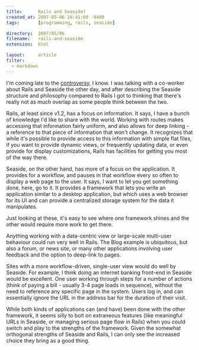 ```yaml
---
title:      Rails and Seaside?
created_at: 2007-05-06 10:41:00 -0400
tags:       [programming, rails, seaside]

directory:  2007/05/06
filename:   rails-and-seaside
extension:  html

layout:     article
filter:
  - markdown
---
```

I'm coming late to the [controversy][], I know. I was talking with a co-worker about Rails and Seaside the other day, and after describing the Seaside structure and philosophy compared to Rails I got to thinking that there's really not as much overlap as some people think between the two.

Rails, at least since v1.2, has a focus on information. It says, I have a bunch of knowledge I'd like to share with the world. Working with routes makes accessing that information fairly uniform, and also allows for deep linking - a reference to that piece of information that won't change. It recognizes that while it's possible to provide access to this information with simple flat files, if you want to provide dynamic views, or frequently updating data, or even provide for display customizations, Rails has facilities for getting you most of the way there.

Seaside, on the other hand, has more of a focus on the application. It provides for a workflow, and pauses in that workflow every so often to display a web page to the user. It says, I want to let you get something done, here, go to it. It provides a framework that lets you write an application similar to a desktop application, but which uses a web browser for its UI and can provide a centralized storage system for the data it manipulates.

Just looking at these, it's easy to see where one framework shines and the other would require more work to get there.

Anything working with a data-centric view or large-scale multi-user behaviour could run very well in Rails. The Blog example is ubiquitous, but also a forum, or news site, or many other applications involving user feedback and the option to deep-link to pages.

Sites with a more workflow-driven, single-user view would do well by Seaside. For example, I think doing an internet banking front-end in Seaside would be excellent. One user working through steps for a number of actions (think of paying a bill - usually 3-4 page loads in sequence), without the need to reference any specific page in the system. Users log in, and can essentially ignore the URL in the address bar for the duration of their visit.

While both kinds of applications can (and have) been done with the other framework, it seems silly to bolt on extraneous features (like meaningful URLs in Seaside, or managing serious page flow in Rails) when you could switch and play to the strengths of the framework. Given the somewhat orthogonal strengths of Seaside and Rails, I can only see the increased choice they bring as a good thing.

[controversy]: http://www.loudthinking.com/arc/000609.html

